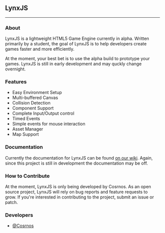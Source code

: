 ## LynxJS ##
***
### About ###
LynxJS is a lightweight HTML5 Game Engine currently in alpha. Written primarily by a student, the goal of LynxJS is to help developers create games faster and more efficiently.

At the moment, your best bet is to use the alpha build to prototype your games. LynxJS is still in early development and may quckly change overnight.

### Features ###
+ Easy Environment Setup
+ Multi-buffered Canvas
+ Collision Detection
+ Component Support
+ Complete Input/Output control
+ Timed Events
+ Simple events for mouse interaction
+ Asset Manager
+ Map Support

### Documentation ###
Currently the documentation for LynxJS can be found [on our wiki](http://lynx.cosrnos.com/wiki "LynxJS Wiki"). Again, since this project is still in development the documentation may be off.

### How to Contribute ###
At the moment, LynxJS is only being developed by Cosrnos. As an open source project, LynxJS will rely on bug reports and feature requests to grow. If you're interested in contributing to the project, submit an issue or patch.

### Developers ###

* [@Cosrnos](http://twitter.com/cosrnos "Cosrnos on Twitter")

